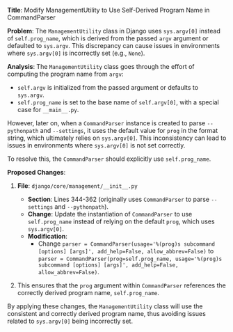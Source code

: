**Title**: Modify ManagementUtility to Use Self-Derived Program Name in CommandParser

**Problem**: 
The `ManagementUtility` class in Django uses `sys.argv[0]` instead of `self.prog_name`, which is derived from the passed `argv` argument or defaulted to `sys.argv`. This discrepancy can cause issues in environments where `sys.argv[0]` is incorrectly set (e.g., `None`).

**Analysis**:
The `ManagementUtility` class goes through the effort of computing the program name from `argv`:
- `self.argv` is initialized from the passed argument or defaults to `sys.argv`.
- `self.prog_name` is set to the base name of `self.argv[0]`, with a special case for `__main__.py`.

However, later on, when a `CommandParser` instance is created to parse `--pythonpath` and `--settings`, it uses the default value for `prog` in the format string, which ultimately relies on `sys.argv[0]`. This inconsistency can lead to issues in environments where `sys.argv[0]` is not set correctly.

To resolve this, the `CommandParser` should explicitly use `self.prog_name`.

**Proposed Changes**:
1. **File**: `django/core/management/__init__.py`
   - **Section**: Lines 344-362 (originally uses `CommandParser` to parse `--settings` and `--pythonpath`).
   - **Change**: Update the instantiation of `CommandParser` to use `self.prog_name` instead of relying on the default `prog`, which uses `sys.argv[0]`.
   - **Modification**:
     - Change `parser = CommandParser(usage='%(prog)s subcommand [options] [args]', add_help=False, allow_abbrev=False)` to `parser = CommandParser(prog=self.prog_name, usage='%(prog)s subcommand [options] [args]', add_help=False, allow_abbrev=False)`.

2. This ensures that the `prog` argument within `CommandParser` references the correctly derived program name, `self.prog_name`.

By applying these changes, the `ManagementUtility` class will use the consistent and correctly derived program name, thus avoiding issues related to `sys.argv[0]` being incorrectly set.